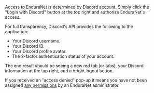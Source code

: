 Access to EnduraNet is determined by Discord account. Simply click the "Login with Discord" button at the top right and authorize EnduraNet's access.

For full transparency, Discord's API provides the following to the application:

- Your Discord username.
- Your Discord ID.
- Your Discord profile avatar.
- The 2-factor authentication status of your account.

The end result should be seeing a new red tab (or tabs), your Discord information at the top right, and a bright logout button.

If you received an "access denied" pop-up it means you have not been assigned [any permissions](../permissions.md) by an EnduraNet administrator.